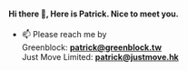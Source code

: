 <h4>Hi there 👋, Here is Patrick. Nice to meet you.</h4>

- 📫 Please reach me by<br>
  Greenblock: **patrick@greenblock.tw**<br>
  Just Move Limited: **patrick@justmove.hk**<br>
